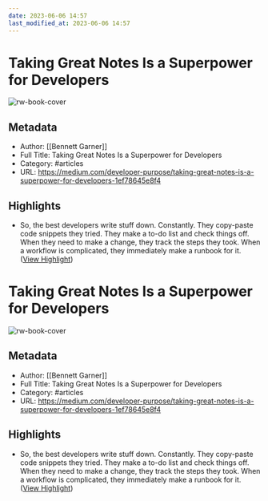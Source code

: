```yaml
---
date: 2023-06-06 14:57
last_modified_at: 2023-06-06 14:57
---
```

# Taking Great Notes Is a Superpower for Developers

![rw-book-cover](https://miro.medium.com/v2/resize:fit:1200/1*67sqpdbGGIwjyWV_FjHd2g.jpeg)

## Metadata
- Author: [[Bennett Garner]]
- Full Title: Taking Great Notes Is a Superpower for Developers
- Category: #articles
- URL: https://medium.com/developer-purpose/taking-great-notes-is-a-superpower-for-developers-1ef78645e8f4

## Highlights
- So, the best developers write stuff down. Constantly.
  They copy-paste code snippets they tried. They make a to-do list and check things off. When they need to make a change, they track the steps they took. When a workflow is complicated, they immediately make a runbook for it. ([View Highlight](https://read.readwise.io/read/01h1ywv6bmyk99wqwqn7dkt9ky))
# Taking Great Notes Is a Superpower for Developers

![rw-book-cover](https://miro.medium.com/v2/resize:fit:1200/1*67sqpdbGGIwjyWV_FjHd2g.jpeg)

## Metadata
- Author: [[Bennett Garner]]
- Full Title: Taking Great Notes Is a Superpower for Developers
- Category: #articles
- URL: https://medium.com/developer-purpose/taking-great-notes-is-a-superpower-for-developers-1ef78645e8f4

## Highlights
- So, the best developers write stuff down. Constantly.
  They copy-paste code snippets they tried. They make a to-do list and check things off. When they need to make a change, they track the steps they took. When a workflow is complicated, they immediately make a runbook for it. ([View Highlight](https://read.readwise.io/read/01h1ywv6bmyk99wqwqn7dkt9ky))
